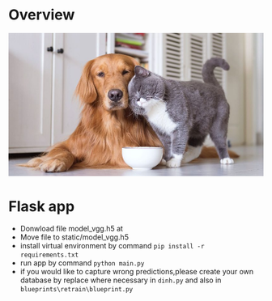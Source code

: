 # Overview
![](static/images/dog-cat-190709-800x450.jpg)

# Flask app
- Donwload file model_vgg.h5 at [](https://drive.google.com/drive/u/0/folders/1ApKK64-dpqGmLmJRHg4Orjszj1E92UQ6)
- Move file to static/model_vgg.h5
- install virtual environment by command `pip install -r requirements.txt`
- run app by command `python main.py`
- if you would like to capture wrong predictions,please create your own database by replace where necessary in `dinh.py` and also in `blueprints\retrain\blueprint.py`